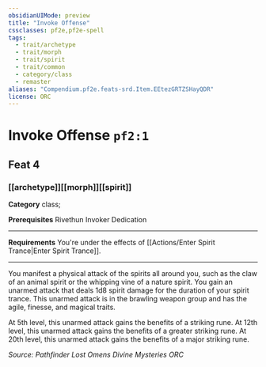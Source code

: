 ```yaml
---
obsidianUIMode: preview
title: "Invoke Offense"
cssclasses: pf2e,pf2e-spell
tags:
  - trait/archetype
  - trait/morph
  - trait/spirit
  - trait/common
  - category/class
  - remaster
aliases: "Compendium.pf2e.feats-srd.Item.EEtezGRTZSHayQDR"
license: ORC
---
```

# Invoke Offense `pf2:1`
## Feat 4
### [[archetype]][[morph]][[spirit]]

**Category** class; 



**Prerequisites** Rivethun Invoker Dedication
* * *
**Requirements** You're under the effects of [[Actions/Enter Spirit Trance|Enter Spirit Trance]].

* * *

You manifest a physical attack of the spirits all around you, such as the claw of an animal spirit or the whipping vine of a nature spirit. You gain an unarmed attack that deals 1d8 spirit damage for the duration of your spirit trance. This unarmed attack is in the brawling weapon group and has the agile, finesse, and magical traits.

At 5th level, this unarmed attack gains the benefits of a striking rune. At 12th level, this unarmed attack gains the benefits of a greater striking rune. At 20th level, this unarmed attack gains the benefits of a major striking rune.

*Source: Pathfinder Lost Omens Divine Mysteries*
*ORC*